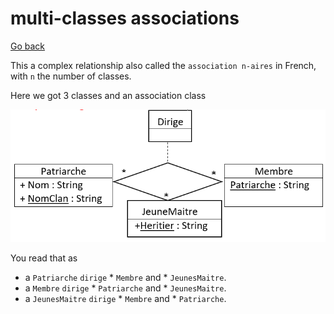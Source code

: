 # multi-classes associations

[Go back](..)

This a complex relationship also called the ``association n-aires``
in French, with ``n`` the number of classes.

Here we got 3 classes and an association class

![](../images/adv2.png)

You read that as

* a ``Patriarche`` ``dirige`` * ``Membre`` and * ``JeunesMaitre``.
* a ``Membre`` ``dirige`` * ``Patriarche`` and * ``JeunesMaitre``.
* a ``JeunesMaitre`` ``dirige`` * ``Membre`` and * ``Patriarche``.